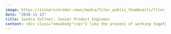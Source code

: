 ```yaml
---
image: https://sinnerschrader.news/media/filer_public_thumbnails/filer_public/f0/c7/f0c73658-c02c-459a-97de-c89f36c1a213/700px_im_gesprach_mit_sandra_zollner.png__480x288_q85_crop_subsampling-2_upscale.png
date: "2018-11-13"
title: Sandra Zollner, Junior Product Engineer
content: <div class="newsbody"><p>"I like the process of working together to create something, to make something new!"<br/><br/>Sandra Zollner works as a Junior Product Engineer in the studio of SinnerSchrader in Munich. She came to SinnerSchrader during her studies via OPEN DOORS, which will take place this year on 27 November 2018 in Berlin, Frankfurt and Hamburg, and on 04 December 2018 in Munich. Registration at <a href="mailto&#58;opendoor@sinnerschrader.com">opendoor@sinnerschrader.com</a>.</p><p><strong>How did you first hear about SinnerSchrader?</strong><br/>From the Open Doors Day, which all interested students can take part in across different cities. The culture at the Munich studio and the atmosphere among the employees appealed to me immediately, but what convinced me was that they talked a lot about UX. Design combined with technology, interdisciplinary work - this was just the thing for me. My degree in media technology also focused on this.</p><p><strong>What exactly do you do at our company?</strong><br/>I have just finished onboarding a new project and have to work with new technologies. For this purpose, I am learning React and TypeScript and gaining insights into back-end frameworks. This is all for the front-end implementation of a React web application.</p><p><strong>What kind of jobs do you enjoy the most?</strong><br/>I like developing both smaller and larger features with frameworks like Angular and React; I really enjoy coding. I also like consulting with creative workers in order to find the best solution together. As well as the technical implementation, I always keep an eye on the user experience and aesthetics, too.<br/>I like the process of working together to create something, to make something new!</p><p><strong>What is important to you in daily business?</strong><br/>Communication, team play and transparency within a company are top priorities for me. Understanding why decisions are made, being informed. Being able to talk about problems as well as positive feedback is something that I see as a sign of respect for me on the part of my colleagues and supervisors. Continuous learning, for example by means of good projects that challenge you, is also important to me. </p><p><strong>Why Munich?</strong><br/>I was born in Munich and have developed roots here, both personally and professionally. My favourite places here&#58; </p><ul><li>Having a beer after work by the river Isar/the Wittelsbacherbrücke bridge</li><li>Lunch at Orange Box (tip&#58; halloumi wraps)</li><li>Concerts at Milla </li><li>Attentat Griechischer Salat restaurant</li><li>Gärtnerplatz</li><li>Barbecue parties on our SinnerSchrader terrace in Munich, whether it’s with customers or for our summer party</li></ul><p><strong>What do you like to do online, which apps do you use?</strong><br/>I could listen to music all day long, so Spotify is my favourite app. I also use the Zeit news app, Nike Run Club, airbnb and Instagram, and I chat a lot on WhatsApp, Telegram and Facebook.<br/>I would like to launch an app in the social sphere or for environmental protection, e.g. an app that helps people integrate...</p><p><a class="news-backlink" href="/en/"><svg class="svg-ico svg-ico--arrow-left"><use xlink&#58;href="#arrow-down"></use></svg>Back to the overview</a></p></div>
---
```

